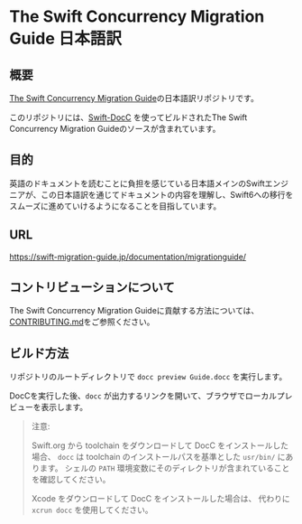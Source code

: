 # The Swift Concurrency Migration Guide 日本語訳

## 概要

[The Swift Concurrency Migration Guide][swift-migration-guide]の日本語訳リポジトリです。

このリポジトリには、[Swift-DocC][docc] を使ってビルドされたThe Swift Concurrency Migration Guideのソースが含まれています。


## 目的

英語のドキュメントを読むことに負担を感じている日本語メインのSwiftエンジニアが、この日本語訳を通じてドキュメントの内容を理解し、Swift6への移行をスムーズに進めていけるようになることを目指しています。

## URL

https://swift-migration-guide.jp/documentation/migrationguide/

## コントリビューションについて

The Swift Concurrency Migration Guideに貢献する方法については、[CONTRIBUTING.md][contributing]をご参照ください。

## ビルド方法

リポジトリのルートディレクトリで `docc preview Guide.docc` を実行します。

DocCを実行した後、`docc` が出力するリンクを開いて、ブラウザでローカルプレビューを表示します。

> 注意:
>
> Swift.org から toolchain をダウンロードして DocC をインストールした場合、
> `docc` は toolchain のインストールパスを基準とした `usr/bin/` にあります。
> シェルの `PATH` 環境変数にそのディレクトリが含まれていることを確認してください。
> 
> Xcode をダウンロードして DocC をインストールした場合は、
> 代わりに `xcrun docc` を使用してください。

[swift-migration-guide]: https://github.com/apple/swift-migration-guide
[contributing]: https://github.com/stzn/swift-migration-guide-jp/blob/main/CONTRIBUTING.md
[docc]: https://github.com/apple/swift-docc
[conduct]: https://www.swift.org/code-of-conduct
